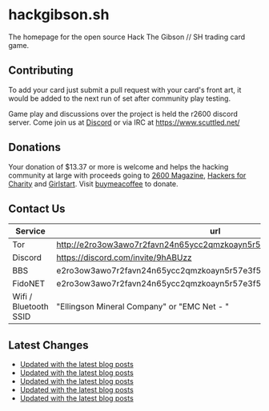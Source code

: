 # hackgibson.sh
The homepage for the open source Hack The Gibson // SH trading card game.


## Contributing

To add your card just submit a pull request with your card's front art, it would be added to the next run of set after community play testing.

Game play and discussions over the project is held the r2600 discord server. Come join us at [Discord](https://discord.com/invite/9hABUzz) or via IRC at https://www.scuttled.net/


## Donations

Your donation of $13.37 or more is welcome and helps the hacking community at large with proceeds going to [2600 Magazine](https://2600.com/), [Hackers for Charity](https://hackersforcharity.org) and [Girlstart](https://girlstart.org).  Visit [buymeacoffee](https://www.buymeacoffee.com/hackgibson.sh) to donate.


## Contact Us

Service | url
-|-
Tor | http://e2ro3ow3awo7r2favn24n65ycc2qmzkoayn5r57e3f56nvjwdcgg32ad.onion
Discord | https://discord.com/invite/9hABUzz
BBS | e2ro3ow3awo7r2favn24n65ycc2qmzkoayn5r57e3f56nvjwdcgg32ad.onion:23
FidoNET | e2ro3ow3awo7r2favn24n65ycc2qmzkoayn5r57e3f56nvjwdcgg32ad.onion:24554
Wifi / Bluetooth SSID | "Ellingson Mineral Company" or "EMC Net - <fidonet address>"

## Latest Changes
<!-- BLOG-POST-LIST:START -->
- [Updated with the latest blog posts](https://github.com/DFW2600/hackgibson.sh/commit/614d15a66981236a38c6da958325e652d149e715)
- [Updated with the latest blog posts](https://github.com/DFW2600/hackgibson.sh/commit/e4b6828fe630f2e50ce2a3f79396cfc7881ca457)
- [Updated with the latest blog posts](https://github.com/DFW2600/hackgibson.sh/commit/4a4293604e8ee1e87213d96d9ed1ffb1c3e50e43)
- [Updated with the latest blog posts](https://github.com/DFW2600/hackgibson.sh/commit/0f2a4ca7f71f2dc1f5a216d2d37c9aff952f3ad5)
- [Updated with the latest blog posts](https://github.com/DFW2600/hackgibson.sh/commit/bcec3a197995895ee488cd733997ebafd8e825f2)
<!-- BLOG-POST-LIST:END -->
